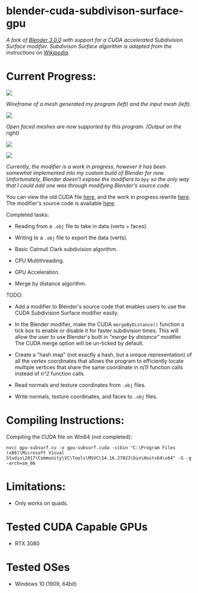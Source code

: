 # blender-cuda-subdivison-surface-gpu

*A fork of [Blender 3.0.0](https://github.com/blender/blender/tree/blender-v3.0-release) with support for a CUDA accelerated Subdivision Surface modifier. Subdivison Surface algorithm is adapted from the instructions on [Wikipedia](https://en.wikipedia.org/wiki/Catmull%E2%80%93Clark_subdivision_surface).*

# Current Progress:

![](https://i.imgur.com/gZAbyqv.png?raw=true)

*Wireframe of a mesh generated my program (left) and the input mesh (left).*

![](https://i.imgur.com/MfCeLJB.png?raw=true)

*Open faced meshes are now supported by this program. (Output on the right)*

![](https://i.imgur.com/wSqWEDn.png?raw=true)

![](https://i.imgur.com/5DHRc8Y.png?raw=true)

*Currently, the modifier is a work in progress, however it has been somewhat implemented into my custom build of Blender for now. Unfortunately, Blender doesn't expose the modifiers to `bpy` so the only way that I could add one was through modifying Blender's source code.*

You can view the old CUDA file [here](https://github.com/katznboyz1/blender-cuda-subdivision-surface-gpu/blob/master/custom_source/gpu-subsurf.old.cu), and the work in progress rewrite [here](https://github.com/katznboyz1/blender-cuda-subdivision-surface-gpu/blob/master/custom_source/gpu-subsurf.cu). The modifier's source code is available [here](https://github.com/katznboyz1/blender-cuda-subdivision-surface-gpu/blob/master/source/blender/modifiers/intern/MOD_gpusubsurf.c).

Completed tasks:

- Reading from a `.obj` file to take in data (verts + faces).

- Writing to a `.obj` file to export the data (verts).

- Basic Catmull Clark subdivision algorithm.

- CPU Multithreading.

- GPU Acceleration.

- Merge by distance algorithm.

TODO:

- Add a modifier to Blender's source code that enables users to use the CUDA Subdivision Surface modifier easily.

- In the Blender modifier, make the CUDA `mergeByDistance()` function a tick box to enable or disable it for faster subdivision times. This will allow the user to use Blender's built in *"merge by distance"* modifier. The CUDA merge option will be un-ticked by default.

- Create a "hash map" (not exactly a hash, but a unique representation) of all the vertex coordinates that allows the program to efficiently locate multiple vertices that share the same coordinate in *n(1)* function calls instead of *n^2* function calls.

- Read normals and texture coordinates from `.obj` files.

- Write normals, texture coordinates, and faces to `.obj` files.

# Compiling Instructions:

Compiling the CUDA file on Win64 (not completed):

`nvcc gpu-subsurf.cu -o gpu-subsurf.cuda -ccbin "C:\Program Files (x86)\Microsoft Visual Studio\2017\Community\VC\Tools\MSVC\14.16.27023\bin\Hostx64\x64" -G -g -arch=sm_86`

# Limitations:

- Only works on quads.

# Tested CUDA Capable GPUs

- RTX 3080

# Tested OSes

- Windows 10 (1909, 64bit)